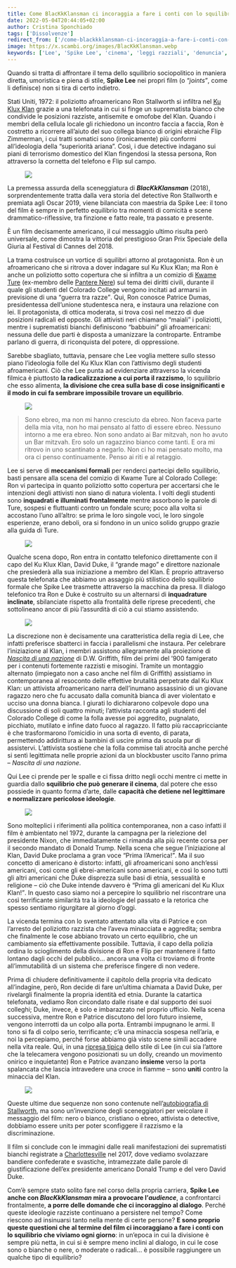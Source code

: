 ```yaml
---
title: Come BlacKkKlansman ci incoraggia a fare i conti con lo squilibrio
date: 2022-05-04T20:44:05+02:00
author: Cristina Sponchiado
tags: ['Dissolvenze']
redirect_from: ['/come-blackkklansman-ci-incoraggia-a-fare-i-conti-con-lo-squilibrio/']
image: https://x.scambi.org/images/BlacKkKlansman.webp
keywords: ['Lee', 'Spike Lee', 'cinema', 'leggi razziali', 'denuncia', 'KKK', 'Ku Klux Klan', 'Trump']
---
```

Quando si tratta di affrontare il tema dello squilibrio sociopolitico in maniera diretta, umoristica e piena di stile, **Spike Lee** nei propri film (o <q><em lang=’en’>joints</em></q>, come li definisce) non si tira di certo indietro.

Stati Uniti, 1972: il poliziotto afroamericano Ron Stallworth si infiltra nel [Ku Klux Klan](https://it.wikipedia.org/wiki/Ku_Klux_Klan '“Ku Klux Klan” su Wikipedia') grazie a una telefonata in cui si finge un suprematista bianco che condivide le posizioni razziste, antisemite e omofobe del Klan. Quando i membri della cellula locale gli richiedono un incontro faccia a faccia, Ron è costretto a ricorrere all’aiuto del suo collega bianco di origini ebraiche Flip Zimmerman, i cui tratti somatici sono (ironicamente) più conformi all’ideologia della “superiorità ariana”. Così, i due detective indagano sui piani di terrorismo domestico del Klan fingendosi la stessa persona, Ron attraverso la cornetta del telefono e Flip sul campo.

<figure><img src='{{ image }}' /></figure>

La premessa assurda della sceneggiatura di **<cite>BlacKkKlansman</cite>** (2018), sorprendentemente tratta dalla vera storia del detective Ron Stallworth e premiata agli Oscar 2019, viene bilanciata con maestria da Spike Lee: il tono del film è sempre in perfetto equilibrio tra momenti di comicità e scene drammatico-riflessive, tra finzione e fatto reale, tra passato e presente.

È un film decisamente americano, il cui messaggio ultimo risulta però universale, come dimostra la vittoria del prestigioso Gran Prix Speciale della Giuria al Festival di Cannes del 2018.

La trama costruisce un vortice di squilibri attorno al protagonista. Ron è un afroamericano che si ritrova a dover indagare sul Ku Klux Klan; ma Ron è anche un poliziotto sotto copertura che si infiltra a un comizio di [Kwame Ture](https://it.wikipedia.org/wiki/Stokely_Carmichael) (ex-membro delle [Pantere Nere](https://it.wikipedia.org/wiki/Pantere_Nere)) sul tema dei diritti civili, durante il quale gli studenti del Colorado College vengono incitati ad armarsi in previsione di una <q>guerra tra razze</q>. Qui, Ron conosce Patrice Dumas, presidentessa dell’unione studentesca nera, e instaura una relazione con lei. Il protagonista, di ottica moderata, si trova così nel mezzo di due posizioni radicali ed opposte. Gli attivisti neri chiamano <q>maiali</q> i poliziotti, mentre i suprematisti bianchi definiscono <q>babbuini</q> gli afroamericani: nessuna delle due parti è disposta a umanizzare la controparte. Entrambe parlano di guerra, di riconquista del potere, di oppressione.

Sarebbe sbagliato, tuttavia, pensare che Lee voglia mettere sullo stesso piano l’ideologia folle del Ku Klux Klan con l’attivismo degli studenti afroamericani. Ciò che Lee punta ad evidenziare attraverso la vicenda filmica è piuttosto **la radicalizzazione a cui porta il razzismo**, lo squilibrio che esso alimenta, **la divisione che crea sulla base di cose insignificanti e il modo in cui fa sembrare impossibile trovare un equilibrio**.

<figure><img src='https://media-cldnry.s-nbcnews.com/image/upload/t_fit-1120w,f_auto,q_auto:best/newscms/2019_03/1403122/oscars-blackkklansman-today-inline-190118-01.jpg' /></figure>

> Sono ebreo, ma non mi hanno cresciuto da ebreo. Non faceva parte della mia vita, non ho mai pensato al fatto di essere ebreo. Nessuno intorno a me era ebreo. Non sono andato ai Bar mitzvah, non ho avuto un Bar mitzvah. Ero solo un ragazzino bianco come tanti. E ora mi ritrovo in uno scantinato a negarlo. Non ci ho mai pensato molto, ma ora ci penso continuamente. Penso ai riti e al retaggio.

Lee si serve di **meccanismi formali** per renderci partecipi dello squilibrio, basti pensare alla scena del comizio di Kwame Ture al Colorado College: Ron vi partecipa in quanto poliziotto sotto copertura per accertarsi che le intenzioni degli attivisti non siano di natura violenta. I volti degli studenti sono **inquadrati e illuminati frontalmente** mentre assorbono le parole di Ture, sospesi e fluttuanti contro un fondale scuro; poco alla volta si accostano l’uno all’altro: se prima le loro singole voci, le loro singole esperienze, erano deboli, ora si fondono in un unico solido gruppo grazie alla guida di Ture.

<figure><img src='https://www.filmtv.it/imgbank/POST_page/immagineb_5e6036688ea97.png' /></figure>

Qualche scena dopo, Ron entra in contatto telefonico direttamente con il capo del Ku Klux Klan, David Duke, il “grande mago” e direttore nazionale che presiederà alla sua iniziazione a membro del Klan. È proprio attraverso questa telefonata che abbiamo un assaggio più stilistico dello squilibrio formale che Spike Lee trasmette attraverso la macchina da presa. Il dialogo telefonico tra Ron e Duke è costruito su un alternarsi di **inquadrature inclinate**, sbilanciate rispetto alla frontalità delle riprese precedenti, che sottolineano ancor di più l’assurdità di ciò a cui stiamo assistendo.

<figure><img src='https://www.staynerd.com/wp-content/uploads/blackkklansman-jdwashington-tophergrace-call-700x290.jpg' /></figure>

La discrezione non è decisamente una caratteristica della regia di Lee, che infatti preferisce sbatterci in faccia i parallelismi che instaura. Per celebrare l’iniziazione al Klan, i membri assistono allegramente alla proiezione di [<cite>Nascita di una nazione</cite>](https://it.wikipedia.org/wiki/Nascita_di_una_nazione) di D.W. Griffith, film dei primi del ’900 famigerato per i contenuti fortemente razzisti e misogini. Tramite un montaggio alternato (impiegato non a caso anche nel film di Griffith) assistiamo in contemporanea al resoconto delle effettive brutalità perpetrate dal Ku Klux Klan: un attivista afroamericano narra dell’inumano assassinio di un giovane ragazzo nero che fu accusato dalla comunità bianca di aver violentato e ucciso una donna bianca. I giurati lo dichiararono colpevole dopo una discussione di soli quattro minuti; l’attivista racconta agli studenti del Colorado College di come la folla avesse poi aggredito, pugnalato, picchiato, mutilato e infine dato fuoco al ragazzo. Il fatto più raccapricciante è che trasformarono l’omicidio in una sorta di evento, di parata, permettendo addirittura ai bambini di uscire prima da scuola pur di assistervi. L’attivista sostiene che la folla commise tali atrocità anche perché si sentì legittimata nelle proprie azioni da un blockbuster uscito l’anno prima – <cite>Nascita di una nazione</cite>.

Qui Lee ci prende per le spalle e ci fissa dritto negli occhi mentre ci mette in guardia dallo **squilibrio che può generare il cinema**, dal potere che esso possiede in quanto forma d’arte, dalle **capacità che detiene nel legittimare e normalizzare pericolose ideologie**.

<figure><img src='https://www.nextbestpicture.com/uploads/7/1/0/2/71028997/blackkklansman_18_orig.jpg' /></figure>

Sono molteplici i riferimenti alla politica contemporanea, non a caso infatti il film è ambientato nel 1972, durante la campagna per la rielezione del presidente Nixon, che immediatamente ci rimanda alla più recente corsa per il secondo mandato di Donald Trump. Nella scena che segue l’iniziazione al Klan, David Duke proclama a gran voce <q>Prima l’America!</q>. Ma il suo concetto di americano è distorto: infatti, gli afroamericani sono anch’essi americani, così come gli ebrei-americani sono americani, e così lo sono tutti gli altri americani che Duke disprezza sulle basi di etnia, sessualità e religione – ciò che Duke intende davvero è <q>Prima gli americani del Ku Klux Klan!</q>. In questo caso siamo noi a percepire lo squilibrio nel riscontrare una così terrificante similarità tra la ideologie del passato e la retorica che spesso sentiamo rigurgitare al giorno d’oggi.

La vicenda termina con lo sventato attentato alla vita di Patrice e con l’arresto del poliziotto razzista che l’aveva minacciata e aggredita; sembra che finalmente le cose abbiano trovato un certo equilibrio, che un cambiamento sia effettivamente possibile. Tuttavia, il capo della polizia ordina lo scioglimento della divisione di Ron e Flip per mantenere il fatto lontano dagli occhi del pubblico… ancora una volta ci troviamo di fronte all’immutabilità di un sistema che preferisce fingere di non vedere.

Prima di chiudere definitivamente il capitolo della propria vita dedicato all’indagine, però, Ron decide di fare un’ultima chiamata a David Duke, per rivelargli finalmente la propria identità ed etnia. Durante la catartica telefonata, vediamo Ron circondato dalle risate e dal supporto dei suoi colleghi; Duke, invece, è solo e imbarazzato nel proprio ufficio. Nella scena successiva, mentre Ron e Patrice discutono del loro futuro insieme, vengono interrotti da un colpo alla porta. Entrambi impugnano le armi. Il tono si fa di colpo serio, terrificante; c’è una minaccia sospesa nell’aria, e noi la percepiamo, perché forse abbiamo già visto scene simili accadere nella vita reale. Qui, in una [ripresa tipica](https://www.youtube.com/watch?v=Cu9-UymSApM) dello stile di Lee (in cui sia l’attore che la telecamera vengono posizionati su un dolly, creando un movimento onirico e inquietante) Ron e Patrice avanzano **insieme** verso la porta spalancata che lascia intravedere una croce in fiamme – sono **uniti** contro la minaccia del Klan.

[<figure><img src='https://x.scambi.org/images/BlaKkKlansman-2.webp' /></figure>](https://www.youtube.com/watch?v=jM58PVbDHgg)

Queste ultime due sequenze non sono contenute nell’[autobiografia di Stallworth](https://www.ron-stallworth.com), ma sono un’invenzione degli sceneggiatori per veicolare il messaggio del film: nero o bianco, cristiano o ebreo, attivista o detective, dobbiamo essere unitз per poter sconfiggere il razzismo e la discriminazione.

Il film si conclude con le immagini dalle reali manifestazioni dei suprematisti bianchi registrate a [Charlottesville](https://it.wikipedia.org/wiki/Unite_the_Right_rally) nel 2017, dove vediamo svolazzare bandiere confederate e svastiche, intramezzate dalle parole di giustificazione dell’ex presidente americano Donald Trump e del vero David Duke.

Com’è sempre stato solito fare nel corso della propria carriera, **Spike Lee anche con <cite>BlacKkKlansman</cite> mira a provocare l’<i lang='en'>audience</i>**, a confrontarci frontalmente, **a porre delle domande che ci incoraggino al dialogo**. Perché queste ideologie razziste continuano a persistere nel tempo? Come riescono ad insinuarsi tanto nella mente di certe persone? **E sono proprio queste questioni che al termine del film ci incoraggiano a fare i conti con lo squilibrio che viviamo ogni giorno**: in un’epoca in cui la divisione è sempre più netta, in cui si è sempre meno inclini al dialogo, in cui le cose sono o bianche o nere, o moderate o radicali… è possibile raggiungere un qualche tipo di equilibrio?
